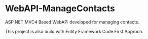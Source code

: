 WebAPI-ManageContacts
=====================

ASP.NET MVC4 Based WebAPI developed for managing contacts.

This project is also build with Entity Framework Code First Approch.
